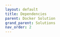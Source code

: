 ```yaml
---
layout: default
title: Dependencies
parent: Docker Solution
grand_parent: Solutions
nav_order: 2
---
```

